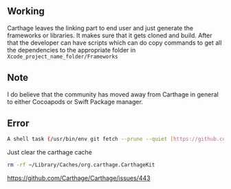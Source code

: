 
## Working

Carthage leaves the linking part to end user and just generate the frameworks or libraries. It makes sure that it gets cloned and build. After that the developer can have scripts which can do copy commands to get all the dependencies to the appropriate folder in `Xcode_project_name_folder/Frameworks`

## Note

I do believe that the community has moved away from Carthage in general to either Cocoapods or Swift Package manager.

## Error

```bash
A shell task (/usr/bin/env git fetch --prune --quiet [https://github.com/ephread/Instructions.git](https://github.com/ephread/Instructions.git) refs/tags/_:refs/tags/_ +refs/heads/_:refs/heads/_ (launched in /Users/GALSIV/Library/Caches/org.carthage.CarthageKit/dependencies/Instructions)) failed with exit code 1
```

Just clear the carthage cache 

```bash
rm -rf ~/Library/Caches/org.carthage.CarthageKit
```

https://github.com/Carthage/Carthage/issues/443